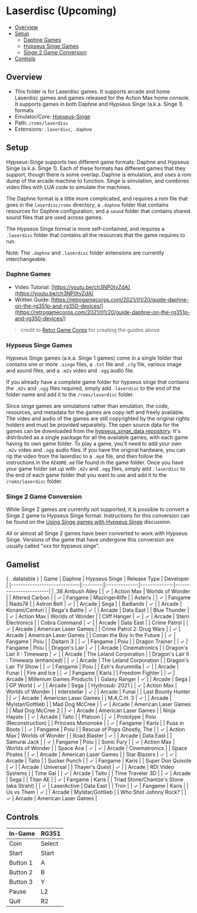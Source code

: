 # Laserdisc (Upcoming)

- [Overview](#overview)
- [Setup](#setup)
  * [Daphne Games](#daphne-games)
  * [Hypseus Singe Games](#hypseus-singe-games)
  * [Singe 2 Game Conversion](#singe-2-game-conversion)
- [Controls](#controls)

## Overview

- This folder is for Laserdisc games. It supports arcade and home Laserdisc games and games released for the Action Max home console. It supports games in both Daphne and Hypseus Singe (a.k.a. Singe 1) formats
- Emulator/Core: [Hypseus-Singe](https://github.com/DirtBagXon/hypseus-singe)
- Path: `/roms/laserdisc`
- Extensions: `.laserdisc`, `.daphne`

## Setup

Hypseus-Singe supports two different game formats: Daphne and Hypseus Singe (a.k.a. Singe 1). Each of these formats has different games that they support, though there is some overlap. Daphne is emulation, and uses a rom dump of the arcade machine to function. Singe is simulation, and combines video files with LUA code to simulate the machines.

The Daphne format is a little more complicated, and requires a rom file that goes in the `laserdisc/roms` directory, a `.daphne` folder that contains resources for Daphne configuration, and a `sound` folder that contains shared sound files that are used across games.

The Hypseus Singe format is more self-contained, and requires a `.laserdisc` folder that contains all the resources that the game requires to run.

Note: The `.daphne` and `.laserdisc` folder extensions are currently interchangeable.

### Daphne Games

- Video Tutorial: [https://youtu.be/ch3NP0tvZdA](https://youtu.be/ch3NP0tvZdA)
- Written Guide: [https://retrogamecorps.com/2021/01/20/guide-daphne-on-the-rg351p-and-rg350-devices/](https://retrogamecorps.com/2021/01/20/guide-daphne-on-the-rg351p-and-rg350-devices/)
> credit to [Retro Game Corps](https://www.youtube.com/channel/UCoZQiN0o7f36H7PaW4fVhFw) for creating the guides above

### Hypseus Singe Games

Hypseus Singe games (a.k.a. Singe 1 games) come in a single folder that contains one or more `.singe` files, a `.txt` file and `.cfg` file, various image and sound files, and a `.m2v` video and `.ogg` audio file.

If you already have a complete game folder for hypseus singe that contains the `.m2v` and `.ogg` files required, simply add `.laserdisc` to the end of the folder name and add it to the `/roms/laserdisc` folder.

Since singe games are simulations rather than emulation, the code, resources, and metadata for the games are copy-left and freely available. The video and audio of the games are still copyrighted by the original rights holders and must be provided separately. The open source data for the games can be downloaded from the [hypseus_singe_data repository](https://github.com/DirtBagXon/hypseus_singe_data/releases/). It's distributed as a single package for all the available games, with each game having its own game folder. To play a game, you'll need to add your own `.m2v` video and `.ogg` audio files. If you have the original hardware, you can rip the video from the laserdisc to a `.mp4` file, and then follow the instructions in the `README.md` file found in the game folder. Once you have your game folder set up with `.m2v` and `.ogg` files, simply add `.laserdisc` to the end of each game folder that you want to use and add it to the `/roms/laserdisc` folder.

### Singe 2 Game Conversion

While Singe 2 games are currently not supported, it is possible to convert a Singe 2 game to Hypseus Singe format. Instructions for this conversion can be found on the [Using Singe games with Hypseus Singe](https://github.com/DirtBagXon/hypseus-singe/discussions/60) discussion.

All or almost all Singe 2 games have been converted to work with Hypseus Singe. Versions of the game that have undergone this conversion are usually called "xxx for hypseus singe".

## Gamelist

{: .datatable }
| Game                        | Daphne   | Hypseus Singe | Release Type | Developer              |
|-----------------------------|:--------:|:-------------:|--------------|------------------------|
| .38 Ambush Alley            |          | &#10003;      | Action Max   | Worlds of Wonder       |
| Altered Carbon              |          | &#10003;      | Fangame      | Mazinger4life          |
| Asterix                     |          | &#10003;      | Fangame      | Nado74                 |
| Astron Belt                 | &#10003; |               | Arcade       | Sega                   |
| Badlands                    | &#10003; |               | Arcade       | Konami/Centuri         |
| Bega's Battle               | &#10003; |               | Arcade       | Data East              |
| Blue Thunder                |          | &#10003;      | Action Max   | Worlds of Wonder       |
| Cliff Hanger                | &#10003; | &#10003;      | Arcade       | Stern Electronics      |
| Cobra Command               | &#10003; |               | Arcade       | Data East              |
| Crime Patrol                |          | &#10003;      | Arcade       | American Laser Games   |
| Crime Patrol 2: Drug Wars   |          | &#10003;      | Arcade       | American Laser Games   |
| Conan the Boy in the Future |          | &#10003;      | Fangame      | Poiu                   |
| Daitarn 3                   |          | &#10003;      | Fangame      | Poiu                   |
| Dragon Trainer              |          | &#10003;      | Fangame      | Poiu                   |
| Dragon's Lair               | &#10003; |               | Arcade       | Cinematronics          |
| Dragon's Lair II : Timewarp | &#10003; |               | Arcade       | The Leland Corporation |
| Dragon's Lair II : Timewarp (enhanced) | | &#10003;    | Arcade       | The Leland Corporation |
| Dragon's Lair TV Show       |          | &#10003;      | Fangame      | Poiu                   |
| Esh's Aurunmilla            | &#10003; |               | Arcade       | Funai                  |
| Fire and Ice                |          | &#10003;      | Fangame      | Karis                  |
| Freedom Fighter             |          | &#10003;      | Arcade     | Millenium Games Products |
| Galaxy Ranger               | &#10003; |               | Arcade       | Sega                   |
| GP World                    | &#10003; |               | Arcade       | Sega                   |
| Hydrosub: 2021              |          | &#10003;      | Action Max   | Worlds of Wonder       |
| Interstellar                | &#10003; |               | Arcade       | Funai                  |
| Last Bounty Hunter          |          | &#10003;      | Arcade       | American Laser Games   |
| M.A.C.H. 3                  | &#10003; |               | Arcade       | Mylstar/Gottlieb       |
| Mad Dog McCree              |          | &#10003;      | Arcade       | American Laser Games   |
| Mad Dog McCree 2            |          | &#10003;      | Arcade       | American Laser Games   |
| Ninja Hayate                |          | &#10003;      | Arcade       | Taito                  |
| Platoon                     |          | &#10003;      | Prototype    | Poiu (Reconstruction)  |
| Princess Mononoke           |          | &#10003;      | Fangame      | Karis                  |
| Puss in Boots               |          | &#10003;      | Fangame      | Poiu                   |
| Rescue of Pops Ghostly, The |          | &#10003;      | Action Max   | Worlds of Wonder       |
| Road Blaster                | &#10003; |               | Arcade       | Data East              |
| Samurai Jack                |          | &#10003;      | Fangame      | Poiu                   |
| Sonic Fury                  |          | &#10003;      | Action Max   | Worlds of Wonder       |
| Space Ace                   | &#10003; | &#10003;      | Arcade       | Cinematronics          |
| Space Pirates               |          | &#10003;      | Arcade       | American Laser Games   |
| Star Blazers                | &#10003; | &#10003;      | Arcade       | Taito                  |
| Sucker Punch                |          | &#10003;      | Fangame      | Karis                  |
| Super Don Quixote           | &#10003; |               | Arcade       | Universal              |
| Thayer's Quest              | &#10003; |               | Arcade       | RDI Video Systems      |
| Time Gal                    |          | &#10003;      | Arcade       | Taito                  |
| Time Traveler 3D            |          | &#10003;      | Arcade       | Sega                   |
| Titan AE                    |          | &#10003;      | Fangame      | Karis                  |
| Triad Stone/Chantze's Stone (aka Strahl) | | &#10003;  | LaserActive  | Data East              |
| Tron                        |          | &#10003;      | Fangame      | Karis                  |
| Us vs Them                  | &#10003; |               | Arcade       | Mylstar/Gottlieb       |
| Who Shot Johnny Rock?       |          | &#10003;      | Arcade       | American Laser Games   |

## Controls

|In-Game|RG351|
|-|-|
|Coin|Select|
|Start|Start|
|Button 1|A|
|Button 2|B|
|Button 3|Y|
|Pause|L2|
|Quit|R2|
